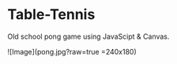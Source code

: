 # Table-Tennis
Old school pong game using JavaScipt & Canvas.

![Image](pong.jpg?raw=true =240x180)
